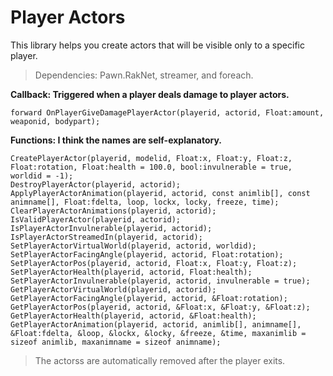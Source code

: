 # Player Actors
This library helps you create actors that will be visible only to a specific player.

>Dependencies: Pawn.RakNet, streamer, and foreach.

**Callback: Triggered when a player deals damage to player actors.**
```pawn
forward OnPlayerGiveDamagePlayerActor(playerid, actorid, Float:amount, weaponid, bodypart);
```

**Functions: I think the names are self-explanatory.**
```pawn
CreatePlayerActor(playerid, modelid, Float:x, Float:y, Float:z, Float:rotation, Float:health = 100.0, bool:invulnerable = true, worldid = -1);
DestroyPlayerActor(playerid, actorid);
ApplyPlayerActorAnimation(playerid, actorid, const animlib[], const animname[], Float:fdelta, loop, lockx, locky, freeze, time);
ClearPlayerActorAnimations(playerid, actorid);
IsValidPlayerActor(playerid, actorid);
IsPlayerActorInvulnerable(playerid, actorid);
IsPlayerActorStreamedIn(playerid, actorid);
SetPlayerActorVirtualWorld(playerid, actorid, worldid);
SetPlayerActorFacingAngle(playerid, actorid, Float:rotation);
SetPlayerActorPos(playerid, actorid, Float:x, Float:y, Float:z);
SetPlayerActorHealth(playerid, actorid, Float:health);
SetPlayerActorInvulnerable(playerid, actorid, invulnerable = true);
GetPlayerActorVirtualWorld(playerid, actorid);
GetPlayerActorFacingAngle(playerid, actorid, &Float:rotation);
GetPlayerActorPos(playerid, actorid, &Float:x, &Float:y, &Float:z);
GetPlayerActorHealth(playerid, actorid, &Float:health);
GetPlayerActorAnimation(playerid, actorid, animlib[], animname[], &Float:fdelta, &loop, &lockx, &locky, &freeze, &time, maxanimlib = sizeof animlib, maxanimname = sizeof animname);
```

>The actorss are automatically removed after the player exits.
